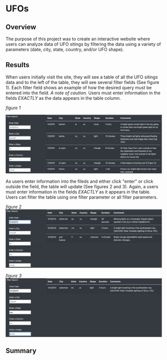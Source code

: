 # UFOs

## Overview
The purpose of this project was to create an interactive website where users can analyze data of UFO sitings by filtering the data using a variety of parameters (date, city, state, country, and/or UFO shape). 

## Results
When users initially visit the site, they will see a table of all the UFO sitings data and to the left of the table, they will see several filter fields (See figure 1). Each filter field shows an example of how the desired query must be entered into the field. 
*A note of caution.* Users must enter information in the fields *EXACTLY* as the data appears in the table column. 

*figure 1*

![UFO_figure_1](https://github.com/jisellejones/UFOs/blob/main/static/images/UFO_figure_1.png)

As users enter information into the fileds and either click "enter" or click outside the field, the table will update (See figures 2 and 3). 
Again, a users must enter information in the fields *EXACTLY* as it appears in the table. Users can filter the table using one filter parameter or all filter parameters. 

*figure 2*
![UFO_figure_2](https://github.com/jisellejones/UFOs/blob/main/static/images/UFO_figure_2.png)

*figure 3*
![UFO_figure_3](https://github.com/jisellejones/UFOs/blob/main/static/images/UFO_figure_3.png)

## Summary
